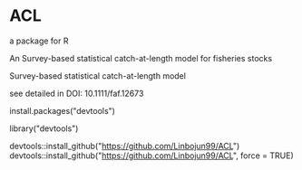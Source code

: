 # ACL
a package for R

An Survey-based statistical catch-at-length model for fisheries stocks

Survey-based statistical catch-at-length model

see detailed in DOI: 10.1111/faf.12673





install.packages("devtools")

library("devtools")

devtools::install_github("https://github.com/Linbojun99/ACL")
devtools::install_github("https://github.com/Linbojun99/ACL", force = TRUE)
